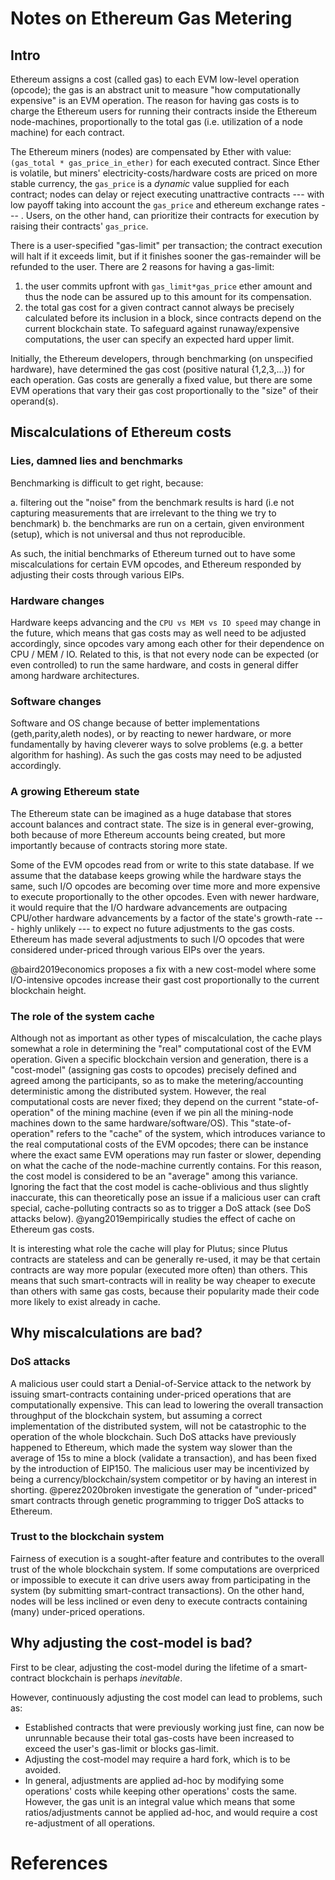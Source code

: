 # Notes on Ethereum Gas Metering

## Intro

Ethereum assigns a cost (called gas) to each EVM low-level operation (opcode);
the gas is an abstract unit to measure "how computationally expensive"
is an EVM operation. The reason for having gas costs
is to charge the Ethereum users
for running their contracts inside the Ethereum node-machines, proportionally to the total gas (i.e. utilization of a node machine) for each contract.

The Ethereum miners (nodes) are compensated by Ether with value: `(gas_total * gas_price_in_ether)` for each executed contract.
Since Ether is volatile, but miners' electricity-costs/hardware costs are priced on more stable currency, the `gas_price` is a *dynamic* value supplied for each contract;
nodes can delay or reject executing unattractive contracts --- with low payoff taking into account the `gas_price` and ethereum exchange rates --- .
Users, on the other hand, can prioritize their contracts for execution by raising their contracts' `gas_price`.

There is a user-specified "gas-limit" per transaction; the contract execution will halt if it exceeds limit, but if it finishes sooner
the gas-remainder will be refunded to the user. There are 2 reasons for having a gas-limit:

1. the user commits upfront with `gas_limit*gas_price` ether amount and thus the node can be assured up to this amount for its compensation.
2. the total gas cost for a given contract cannot always be precisely calculated before its inclusion in a block,
since contracts depend on the current blockchain state. To safeguard against runaway/expensive computations, the user can specify an expected hard upper limit.

Initially, the Ethereum developers, through benchmarking (on unspecified hardware), have determined
the gas cost (positive natural {1,2,3,...})
for each operation. Gas costs are generally a fixed value,
but there are some EVM operations that vary their gas cost proportionally to the "size" of their operand(s).

## Miscalculations of Ethereum costs

### Lies, damned lies and benchmarks

Benchmarking is difficult to get right, because:

a. filtering out the "noise" from the benchmark results is hard (i.e not capturing measurements that are irrelevant to the thing we try to benchmark)
b. the benchmarks are run on a certain, given environment (setup), which is not universal and thus not reproducible.

As such, the initial benchmarks of Ethereum turned out to have some miscalculations for certain EVM opcodes,
and Ethereum responded by adjusting their costs through various EIPs.

### Hardware changes

Hardware keeps advancing and the `CPU vs MEM vs IO speed` may change in the future, which means
that gas costs may as well need to be adjusted accordingly, since opcodes vary among each other for their dependence on CPU / MEM / IO.
Related to this, is that not every node can be expected (or even controlled) to run the same hardware, and costs in general differ among hardware architectures.

### Software changes

Software and OS change because of better implementations (geth,parity,aleth nodes), or by reacting to newer hardware,
or more fundamentally by having cleverer ways to solve problems (e.g. a better algorithm for hashing).
As such the gas costs may need to be adjusted accordingly.

### A growing Ethereum state

The Ethereum state can be imagined as a huge database that stores account balances and contract state. The size is in general ever-growing,
both because of more Ethereum accounts being created, but more importantly because of contracts storing more state.

Some of the EVM opcodes read from or write to this state database. If we assume that the database keeps growing while the hardware stays the same,
such I/O opcodes are becoming over time more and more expensive to execute proportionally to the other opcodes. Even with newer hardware, it would
require that the I/O hardware advancements are outpacing CPU/other hardware advancements by a factor of the state's growth-rate --- highly unlikely --- to expect
no future adjustments to the gas costs. Ethereum has made several adjustments to such I/O opcodes that were considered
under-priced through various EIPs over the years.

@baird2019economics proposes a fix with a new cost-model where some I/O-intensive opcodes increase their gast cost proportionally to
the current blockchain height.

### The role of the system cache

Although not as important as other types of miscalculation, the cache plays somewhat a role in
determining the "real" computational cost of the EVM operation.
Given a specific blockchain version and generation, there is a "cost-model" (assigning gas costs to opcodes) precisely defined
and agreed among the participants, so as to make the metering/accounting deterministic among the distributed system.
However, the real computational costs are never fixed; they depend on the current "state-of-operation" of the mining machine (even
if we pin all the mining-node machines down to the same hardware/software/OS). This "state-of-operation" refers
to the "cache" of the system, which introduces variance to the real computational costs of the EVM opcodes;
there can be instance where the exact same EVM operations may run faster or slower, depending on what the cache of the node-machine currently contains.
For this reason, the cost model is considered to be an "average" among this variance.
Ignoring the fact that the cost model is cache-oblivious and thus slightly inaccurate, this can theoretically
pose an issue if a malicious user can craft special, cache-polluting contracts so as to trigger a DoS attack (see DoS attacks below).
@yang2019empirically studies the effect of cache on Ethereum gas costs.

It is interesting what role the cache will play for Plutus; since Plutus contracts are stateless and can be generally re-used, it may be
that certain contracts are way more popular (executed more often) than others. This means that such smart-contracts
will in reality be way cheaper to execute than others with same gas costs, because their popularity made their code more likely to exist already in cache.

## Why miscalculations are bad?

### DoS attacks

A malicious user could start a Denial-of-Service attack to the network by issuing smart-contracts containing under-priced operations
that are computationally expensive. This can lead to lowering the overall transaction throughput of the blockchain system,
but assuming a correct implementation of the distributed system, will not be catastrophic to the operation of the whole blockchain.
Such DoS attacks have previously happened to Ethereum, which made the system way slower than the average of 15s to mine a block (validate a transaction),
and has been fixed by the introduction of EIP150. The malicious user may be incentivized by being a currency/blockchain/system competitor or by having an interest in shorting.
@perez2020broken investigate the generation of "under-priced" smart contracts through genetic programming to trigger DoS attacks to Ethereum.

### Trust to the blockchain system

Fairness of execution is a sought-after feature and contributes to the overall trust of the whole blockchain system.
If some computations are overpriced or impossible to execute it can drive users away from participating in the system
(by submitting smart-contract transactions). On the other hand, nodes will be less inclined or even deny to execute
contracts containing (many) under-priced operations.

## Why adjusting the cost-model is bad?

First to be clear, adjusting the cost-model during the lifetime of a smart-contract blockchain is perhaps *inevitable*.

However, continuously adjusting the cost model can lead to problems, such as:

- Established contracts that were previously working just fine, can now be unrunnable
because their total gas-costs have been increased to exceed the user's gas-limit or blocks gas-limit.
- Adjusting the cost-model may require a hard fork, which is to be avoided.
- In general, adjustments are applied ad-hoc by modifying some operations' costs while keeping other operations' costs the same.
However, the gas unit is an integral value which means that some ratios/adjustments cannot be applied ad-hoc,
and would require a cost re-adjustment of all operations.

# References
